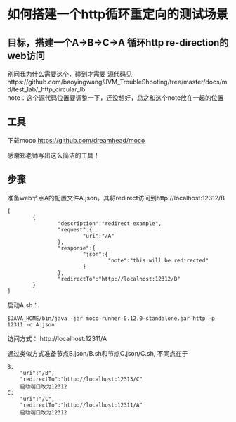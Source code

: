 # 如何搭建一个http循环重定向的测试场景
## 目标，搭建一个A->B->C->A 循环http re-direction的web访问
别问我为什么需要这个，碰到才需要
源代码见https://github.com/baoyingwang/JVM_TroubleShooting/tree/master/docs/md/test_lab/_http_circular_lb
<br>note：这个源代码位置要调整一下，还没想好，总之和这个note放在一起的位置
## 工具
下载moco
https://github.com/dreamhead/moco

感谢郑老师写出这么简洁的工具！

## 步骤

准备web节点A的配置文件A.json。其将redirect访问到http://localhost:12312/B
```
[
        {
                "description":"redirect example",
                "request":{
                        "uri":"/A"
                },
                "response":{
                        "json":{
                                "note":"this will be redirected"
                        }
                },
                "redirectTo":"http://localhost:12312/B"
        }
]
```
启动A.sh：
```
$JAVA_HOME/bin/java -jar moco-runner-0.12.0-standalone.jar http -p 12311 -c A.json
```
访问方式： http://localhost:12311/A


通过类似方式准备节点B.json/B.sh和节点C.json/C.sh, 不同点在于
```
B: 
    "uri":"/B",  
    "redirectTo":"http://localhost:12313/C"
    启动端口改为12312
C: 
    "uri":"/C",  
    "redirectTo":"http://localhost:12311/A"
    启动端口改为12312
```
